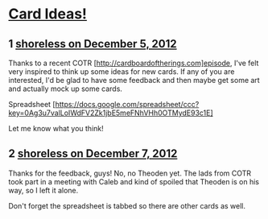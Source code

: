 # [Card Ideas!](https://community.fantasyflightgames.com/topic/75159-card-ideas/)

## 1 [shoreless on December 5, 2012](https://community.fantasyflightgames.com/topic/75159-card-ideas/?do=findComment&comment=730758)

Thanks to a recent COTR [http://cardboardoftherings.com]episode, I've felt very inspired to think up some ideas for new cards. If any of you are interested, I'd be glad to have some feedback and then maybe get some art and actually mock up some cards.

Spreadsheet [https://docs.google.com/spreadsheet/ccc?key=0Ag3u7valLoIWdFV2Zk1jbE5meFNhVHh0OTMydE93c1E]

Let me know what you think!

## 2 [shoreless on December 7, 2012](https://community.fantasyflightgames.com/topic/75159-card-ideas/?do=findComment&comment=731441)

Thanks for the feedback, guys! No, no Theoden yet. The lads from COTR took part in a meeting with Caleb and kind of spoiled that Theoden is on his way, so I left it alone.

Don't forget the spreadsheet is tabbed so there are other cards as well.

